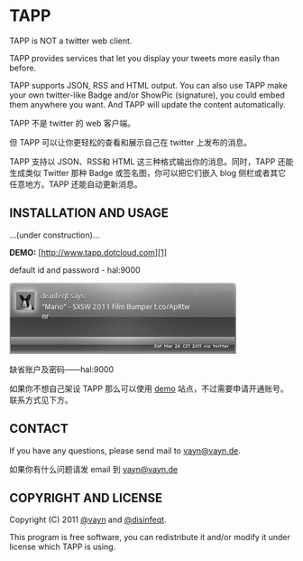 # TAPP

TAPP is NOT a twitter web client.

TAPP provides services that let you display your tweets more easily than before.

TAPP supports JSON, RSS and HTML output. You can also use TAPP make your own twitter-like Badge and/or ShowPic (signature), you could embed them anywhere you want. And TAPP will update the content automatically.

TAPP 不是 twitter 的 web 客户端。

但 TAPP 可以让你更轻松的查看和展示自己在 twitter 上发布的消息。

TAPP 支持以 JSON、RSS和 HTML 这三种格式输出你的消息。同时，TAPP 还能生成类似 Twitter 那种 Badge 或签名图，你可以把它们嵌入 blog 侧栏或者其它任意地方。TAPP 还能自动更新消息。

## INSTALLATION AND USAGE

...(under construction)...

__DEMO:__ [http://www.tapp.dotcloud.com][1]

default id and password - hal:9000

![ShowPic](https://github.com/Vayn/TAPP/raw/master/users/hal/show.png)

缺省账户及密码——hal:9000

如果你不想自己架设 TAPP 那么可以使用 [demo][1] 站点，不过需要申请开通账号。联系方式见下方。

## CONTACT

If you have any questions, please send mail to vayn@vayn.de.

如果你有什么问题请发 email 到 vayn@vayn.de

## COPYRIGHT AND LICENSE

Copyright (C) 2011 [@vayn](http://twitter.com/vayn) and [@disinfeqt](http://twitter.com/disinfeqt).

This program is free software, you can redistribute it and/or modify it under license which TAPP is using.

[1]:http://www.tapp.dotcloud.com
